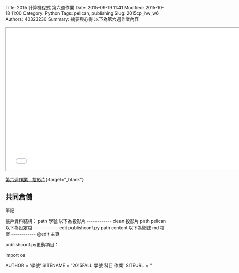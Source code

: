 Title: 2015 計算機程式 第六週作業
Date: 2015-09-19 11:41
Modified: 2015-10-18 11:00
Category: Python
Tags: pelican, publishing
Slug: 2015cp_hw_w6
Authors: 40323230
Summary: 摘要與心得
以下為第六週作業內容

<iframe src="40323230_cp_w6.html" width="750" height="450"></iframe>

[第六週作業　投影片](40323230_cp_w6.html){:target="_blank"}

<h2>共同倉儲</h2>
<p>筆記</p>
<p>
帳戶資料結構：
path 學號
    以下為投影片 ------------
    clean 投影片
    path pelican
        以下為設定檔 ------------
        edit publishconf.py
        path content
            以下為網誌 md 檔案 ------------
            @edit 主頁
</p>

publishconf.py更動項目：

import os

AUTHOR = '學號'
SITENAME = '2015FALL 學號 科目 作業'
SITEURL = ''
